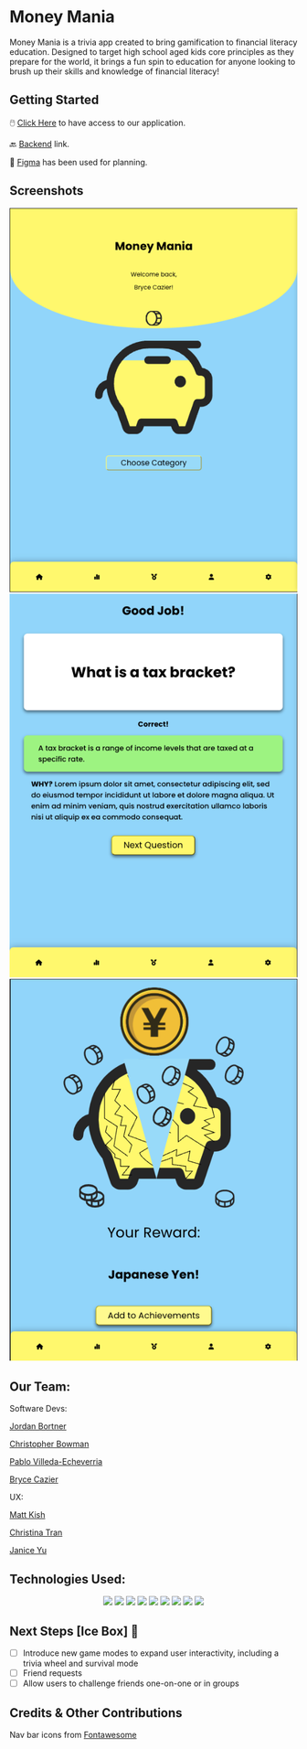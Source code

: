 # Money Mania

Money Mania is a trivia app created to bring gamification to financial literacy education. Designed to target high school aged kids core principles as they prepare for the world, it brings a fun spin to education for anyone looking to brush up their skills and knowledge of financial literacy!

## Getting Started

🖱️ [Click Here](https://moneymania.netlify.app/home) to have access to our application.

🔙 [Backend](https://github.com/Cazier92/Budget-Garden-Backend) link.

📒 [Figma](https://www.figma.com/file/OTRsNezZPW1EEjIBHsHjco/Team-4---Money-Mania?t=08mFt6lutK9Lmhc6-0) has been used for planning.

## Screenshots

<img src='/public/homeScreenshot.png' alt='Photo of app home page'>
<img src='/public/correctScreenshot.png' alt='Photo of a correct answer'>
<img src='/public/rewardScreenshot.png' alt='Photo of trivia reward'>

## Our Team:

Software Devs:

[Jordan Bortner](https://github.com/jordbort)

[Christopher Bowman](https://github.com/cbowman422)

[Pablo Villeda-Echeverria](https://github.com/pablove123)

[Bryce Cazier](https://github.com/Cazier92)

UX:

[Matt Kish](https://www.linkedin.com/in/matt-kish96/)

[Christina Tran](https://www.linkedin.com/in/christina-trann/)

[Janice Yu](https://www.linkedin.com/in/janiceyuux/)

## Technologies Used:

<div align='center'>
  <a href='#'><img src='https://img.shields.io/badge/html5-%23E34F26.svg?style=for-the-badge&logo=html5&logoColor=white'></a>
  <a href='#'><img src='https://img.shields.io/badge/javascript-%23323330.svg?style=for-the-badge&logo=javascript&logoColor=%23F7DF1E'></a>
  <a href='#'><img src='https://img.shields.io/badge/css3-%231572B6.svg?style=for-the-badge&logo=css3&logoColor=white'></a>
  <a href='#'><img src='https://img.shields.io/badge/react-%2320232a.svg?style=for-the-badge&logo=react&logoColor=%2361DAFB'></a>
  <a href='#'><img src='https://img.shields.io/badge/node.js-6DA55F?style=for-the-badge&logo=node.js&logoColor=white'></a>
  <a href='#'><img src='https://img.shields.io/badge/express.js-%23404d59.svg?style=for-the-badge&logo=express&logoColor=%2361DAFB'></a>
  <a href='#'><img src='https://img.shields.io/badge/MongoDB-%234ea94b.svg?style=for-the-badge&logo=mongodb&logoColor=white'></a>
  <a href='#'><img src='https://img.shields.io/badge/Postman-FF6C37?style=for-the-badge&logo=postman&logoColor=white)'></a>
  <a href='#'><img src='https://img.shields.io/badge/Visual%20Studio%20Code-0078d7.svg?style=for-the-badge&logo=visual-studio-code&logoColor=white'></a>
</div>

## Next Steps [Ice Box] 🧊

- [ ] Introduce new game modes to expand user interactivity, including a trivia wheel and survival mode
- [ ] Friend requests
- [ ] Allow users to challenge friends one-on-one or in groups

## Credits & Other Contributions

Nav bar icons from [Fontawesome](https://fontawesome.com/)
